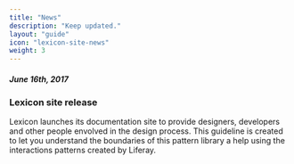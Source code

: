 ```yaml
---
title: "News"
description: "Keep updated."
layout: "guide"
icon: "lexicon-site-news"
weight: 3
---
```


##### June 16th, 2017

### Lexicon site release

Lexicon launches its documentation site to provide designers, developers and other people envolved in the design process. This guideline is created to let you understand the boundaries of this pattern library a help using the interactions patterns created by Liferay.